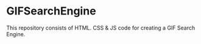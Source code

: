 # GIFSearchEngine
This repository consists of HTML. CSS &amp; JS code for creating a GIF Search Engine. 
